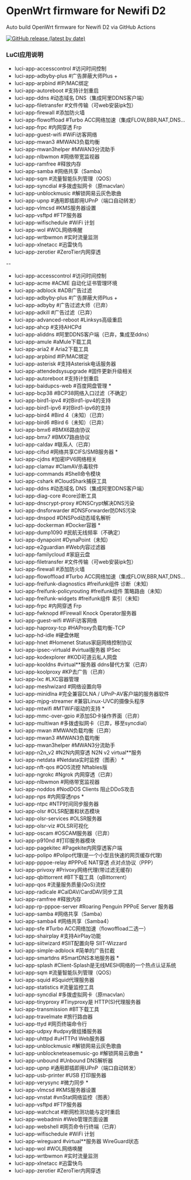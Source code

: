 # OpenWrt firmware for Newifi D2

Auto build OpenWrt firmware for Newifi D2 via GitHub Actions

[![GitHub release (latest by date)](https://img.shields.io/github/v/release/P3TERX/OpenWrt-Newifi_D2?style=for-the-badge&label=Download)](https://github.com/P3TERX/OpenWrt-Newifi_D2/releases/latest)

### LuCI应用说明
- luci-app-accesscontrol #访问时间控制
- luci-app-adbyby-plus #广告屏蔽大师Plus +
- luci-app-arpbind #IP/MAC绑定
- luci-app-autoreboot #支持计划重启
- luci-app-ddns #动态域名 DNS（集成阿里DDNS客户端）
- luci-app-filetransfer #文件传输（可web安装ipk包）
- luci-app-firewall #添加防火墙
- luci-app-flowoffload #Turbo ACC网络加速（集成FLOW,BBR,NAT,DNS...
- luci-app-frpc #内网穿透 Frp
- luci-app-guest-wifi #WiFi访客网络
- luci-app-mwan3 #MWAN3负载均衡
- luci-app-mwan3helper #MWAN3分流助手
- luci-app-nlbwmon #网络带宽监视器
- luci-app-ramfree #释放内存
- luci-app-samba #网络共享（Samba）
- luci-app-sqm #流量智能队列管理（QOS）
- luci-app-syncdial #多拨虚拟网卡（原macvlan）
- luci-app-unblockmusic #解锁网易云灰色歌曲
- luci-app-upnp #通用即插即用UPnP（端口自动转发）
- luci-app-vlmcsd #KMS服务器设置
- luci-app-vsftpd #FTP服务器
- luci-app-wifischedule #WiFi 计划
- luci-app-wol #WOL网络唤醒
- luci-app-wrtbwmon #实时流量监测
- luci-app-xlnetacc #迅雷快鸟
- luci-app-zerotier #ZeroTier内网穿透

--

- luci-app-accesscontrol #访问时间控制
- luci-app-acme #ACME 自动化证书管理环境
- luci-app-adblock #ADB广告过滤
- luci-app-adbyby-plus #广告屏蔽大师Plus +
- luci-app-adbyby #广告过滤大师（已弃）
- luci-app-adkill #广告过滤（已弃）
- luci-app-advanced-reboot #Linksys高级重启
- luci-app-ahcp #支持AHCPd
- luci-app-aliddns #阿里DDNS客户端（已弃，集成至ddns）
- luci-app-amule #aMule下载工具
- luci-app-aria2 # Aria2下载工具
- luci-app-arpbind #IP/MAC绑定
- luci-app-asterisk #支持Asterisk电话服务器
- luci-app-attendedsysupgrade #固件更新升级相关
- luci-app-autoreboot #支持计划重启
- luci-app-baidupcs-web #百度网盘管理 *
- luci-app-bcp38 #BCP38网络入口过滤（不确定）
- luci-app-bird1-ipv4 #对Bird1-ipv4的支持
- luci-app-bird1-ipv6 #对Bird1-ipv6的支持
- luci-app-bird4 #Bird 4（未知）（已弃）
- luci-app-bird6 #Bird 6（未知）（已弃）
- luci-app-bmx6 #BMX6路由协议
- luci-app-bmx7 #BMX7路由协议
- luci-app-caldav #联系人（已弃）
- luci-app-cifsd #网络共享CIFS/SMB服务器 *
- luci-app-cjdns #加密IPV6网络相关
- luci-app-clamav #ClamAV杀毒软件
- luci-app-commands #Shell命令模块
- luci-app-cshark #CloudShark捕获工具
- luci-app-ddns #动态域名 DNS（集成阿里DDNS客户端）
- luci-app-diag-core #core诊断工具
- luci-app-dnscrypt-proxy #DNSCrypt解决DNS污染
- luci-app-dnsforwarder #DNSForwarder防DNS污染
- luci-app-dnspod #DNSPod动态域名解析
- luci-app-dockerman #Docker容器 *
- luci-app-dump1090 #民航无线频率（不确定）
- luci-app-dynapoint #DynaPoint（未知）
- luci-app-e2guardian #Web内容过滤器
- luci-app-familycloud #家庭云盘
- luci-app-filetransfer #文件传输（可web安装ipk包）
- luci-app-firewall #添加防火墙
- luci-app-flowoffload #Turbo ACC网络加速（集成FLOW,BBR,NAT,DNS...
- luci-app-freifunk-diagnostics #freifunk组件 诊断（未知）
- luci-app-freifunk-policyrouting #freifunk组件 策略路由（未知）
- luci-app-freifunk-widgets #freifunk组件 索引（未知）
- luci-app-frpc #内网穿透 Frp
- luci-app-fwknopd #Firewall Knock Operator服务器
- luci-app-guest-wifi #WiFi访客网络
- luci-app-haproxy-tcp #HAProxy负载均衡-TCP
- luci-app-hd-idle #硬盘休眠
- luci-app-hnet #Homenet Status家庭网络控制协议
- luci-app-ipsec-virtuald #virtual服务器 IPSec
- luci-app-kodexplorer #KOD可道云私人网盘
- luci-app-kooldns #virtual**服务器 ddns替代方案（已弃）
- luci-app-koolproxy #KP去广告（已弃）
- luci-app-lxc #LXC容器管理
- luci-app-meshwizard #网络设置向导
- luci-app-minidlna #完全兼容DLNA / UPnP-AV客户端的服务器软件
- luci-app-mjpg-streamer #兼容Linux-UVC的摄像头程序
- luci-app-mtwifi #MTWiFi驱动的支持 *
- luci-app-mmc-over-gpio #添加SD卡操作界面（已弃）
- luci-app-multiwan #多拨虚拟网卡（已弃，移至syncdial）
- luci-app-mwan #MWAN负载均衡（已弃）
- luci-app-mwan3 #MWAN3负载均衡
- luci-app-mwan3helper #MWAN3分流助手
- luci-app-n2n_v2 #N2N内网穿透 N2N v2 virtual**服务
- luci-app-netdata #Netdata实时监控（图表） *
- luci-app-nft-qos #QOS流控 Nftables版
- luci-app-ngrokc #Ngrok 内网穿透（已弃）
- luci-app-nlbwmon #网络带宽监视器
- luci-app-noddos #NodDOS Clients 阻止DDoS攻击
- luci-app-nps #内网穿透nps *
- luci-app-ntpc #NTP时间同步服务器
- luci-app-olsr #OLSR配置和状态模块
- luci-app-olsr-services #OLSR服务器
- luci-app-olsr-viz #OLSR可视化
- luci-app-oscam #OSCAM服务器（已弃）
- luci-app-p910nd #打印服务器模块
- luci-app-pagekitec #Pagekite内网穿透客户端
- luci-app-polipo #Polipo代理(是一个小型且快速的网页缓存代理)
- luci-app-pppoe-relay #PPPoE NAT穿透 点对点协议（PPP）
- luci-app-privoxy #Privoxy网络代理(带过滤无缓存)
- luci-app-qbittorrent #BT下载工具（qBittorrent）
- luci-app-qos #流量服务质量(QoS)流控
- luci-app-radicale #CalDAV/CardDAV同步工具
- luci-app-ramfree #释放内存
- luci-app-rp-pppoe-server #Roaring Penguin PPPoE Server 服务器
- luci-app-samba #网络共享（Samba）
- luci-app-samba4 #网络共享（Samba4）
- luci-app-sfe #Turbo ACC网络加速（flowoffload二选一）
- luci-app-shairplay #支持AirPlay功能
- luci-app-siitwizard #SIIT配置向导 SIIT-Wizzard
- luci-app-simple-adblock #简单的广告拦截
- luci-app-smartdns #SmartDNS本地服务器 *
- luci-app-splash #Client-Splash是无线MESH网络的一个热点认证系统
- luci-app-sqm #流量智能队列管理（QOS）
- luci-app-squid #Squid代理服务器
- luci-app-statistics #流量监控工具
- luci-app-syncdial #多拨虚拟网卡（原macvlan）
- luci-app-tinyproxy #Tinyproxy是 HTTP(S)代理服务器
- luci-app-transmission #BT下载工具
- luci-app-travelmate #旅行路由器
- luci-app-ttyd #网页终端命令行
- luci-app-udpxy #udpxy做组播服务器
- luci-app-uhttpd #uHTTPd Web服务器
- luci-app-unblockmusic #解锁网易云灰色歌曲
- luci-app-unblockneteasemusic-go #解锁网易云歌曲 *
- luci-app-unbound #Unbound DNS解析器
- luci-app-upnp #通用即插即用UPnP（端口自动转发）
- luci-app-usb-printer #USB 打印服务器
- luci-app-verysync #微力同步 *
- luci-app-vlmcsd #KMS服务器设置
- luci-app-vnstat #vnStat网络监控（图表）
- luci-app-vsftpd #FTP服务器
- luci-app-watchcat #断网检测功能与定时重启
- luci-app-webadmin #Web管理页面设置
- luci-app-webshell #网页命令行终端（已弃）
- luci-app-wifischedule #WiFi 计划
- luci-app-wireguard #virtual**服务器 WireGuard状态
- luci-app-wol #WOL网络唤醒
- luci-app-wrtbwmon #实时流量监测
- luci-app-xlnetacc #迅雷快鸟
- luci-app-zerotier #ZeroTier内网穿透
